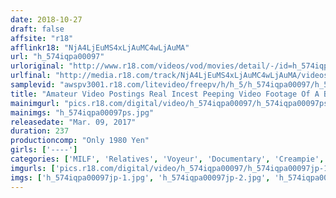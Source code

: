```yaml
---
date: 2018-10-27
draft: false
affsite: "r18"
afflinkr18: "NjA4LjEuMS4xLjAuMC4wLjAuMA"
url: "h_574iqpa00097"
urloriginal: "http://www.r18.com/videos/vod/movies/detail/-/id=h_574iqpa00097"
urlfinal: "http://media.r18.com/track/NjA4LjEuMS4xLjAuMC4wLjAuMA/videos/vod/movies/detail/-/id=h_574iqpa00097"
samplevid: "awspv3001.r18.com/litevideo/freepv/h/h_5/h_574iqpa00097/h_574iqpa00097_dmb_w.mp4"
title: "Amateur Video Postings Real Incest Peeping Video Footage Of A Beautiful Mama Having Creampie Sex 30 Couples/4 Hours"
mainimgurl: "pics.r18.com/digital/video/h_574iqpa00097/h_574iqpa00097ps.jpg"
mainimgs: "h_574iqpa00097ps.jpg"
releasedate: "Mar. 09, 2017"
duration: 237
productioncomp: "Only 1980 Yen"
girls: ['----']
categories: ['MILF', 'Relatives', 'Voyeur', 'Documentary', 'Creampie', 'Compilation', 'Over 4 Hours']
imgurls: ['pics.r18.com/digital/video/h_574iqpa00097/h_574iqpa00097jp-1.jpg', 'pics.r18.com/digital/video/h_574iqpa00097/h_574iqpa00097jp-2.jpg', 'pics.r18.com/digital/video/h_574iqpa00097/h_574iqpa00097jp-3.jpg', 'pics.r18.com/digital/video/h_574iqpa00097/h_574iqpa00097jp-4.jpg', 'pics.r18.com/digital/video/h_574iqpa00097/h_574iqpa00097jp-5.jpg', 'pics.r18.com/digital/video/h_574iqpa00097/h_574iqpa00097jp-6.jpg', 'pics.r18.com/digital/video/h_574iqpa00097/h_574iqpa00097jp-7.jpg', 'pics.r18.com/digital/video/h_574iqpa00097/h_574iqpa00097jp-8.jpg', 'pics.r18.com/digital/video/h_574iqpa00097/h_574iqpa00097jp-9.jpg', 'pics.r18.com/digital/video/h_574iqpa00097/h_574iqpa00097jp-10.jpg', 'pics.r18.com/digital/video/h_574iqpa00097/h_574iqpa00097jp-11.jpg', 'pics.r18.com/digital/video/h_574iqpa00097/h_574iqpa00097jp-12.jpg', 'pics.r18.com/digital/video/h_574iqpa00097/h_574iqpa00097jp-13.jpg', 'pics.r18.com/digital/video/h_574iqpa00097/h_574iqpa00097jp-14.jpg', 'pics.r18.com/digital/video/h_574iqpa00097/h_574iqpa00097jp-15.jpg', 'pics.r18.com/digital/video/h_574iqpa00097/h_574iqpa00097jp-16.jpg', 'pics.r18.com/digital/video/h_574iqpa00097/h_574iqpa00097jp-17.jpg', 'pics.r18.com/digital/video/h_574iqpa00097/h_574iqpa00097jp-18.jpg', 'pics.r18.com/digital/video/h_574iqpa00097/h_574iqpa00097jp-19.jpg', 'pics.r18.com/digital/video/h_574iqpa00097/h_574iqpa00097jp-20.jpg']
imgs: ['h_574iqpa00097jp-1.jpg', 'h_574iqpa00097jp-2.jpg', 'h_574iqpa00097jp-3.jpg', 'h_574iqpa00097jp-4.jpg', 'h_574iqpa00097jp-5.jpg', 'h_574iqpa00097jp-6.jpg', 'h_574iqpa00097jp-7.jpg', 'h_574iqpa00097jp-8.jpg', 'h_574iqpa00097jp-9.jpg', 'h_574iqpa00097jp-10.jpg', 'h_574iqpa00097jp-11.jpg', 'h_574iqpa00097jp-12.jpg', 'h_574iqpa00097jp-13.jpg', 'h_574iqpa00097jp-14.jpg', 'h_574iqpa00097jp-15.jpg', 'h_574iqpa00097jp-16.jpg', 'h_574iqpa00097jp-17.jpg', 'h_574iqpa00097jp-18.jpg', 'h_574iqpa00097jp-19.jpg', 'h_574iqpa00097jp-20.jpg']
---
```

